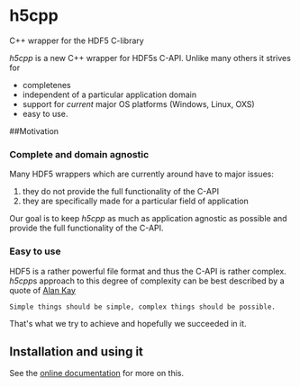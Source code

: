 # h5cpp
C++ wrapper for the HDF5 C-library

*h5cpp* is a new C++ wrapper for HDF5s C-API. Unlike many others it 
strives for 

* completenes
* independent of a particular application domain 
* support for *current* major OS platforms (Windows, Linux, OXS)
* easy to use.

##Motivation

### Complete and domain agnostic 

Many HDF5 wrappers which are currently around have to major issues:

1. they do not provide the full functionality of the C-API
2. they are specifically made for a particular field of application

Our goal is to keep *h5cpp* as much as application agnostic as possible and 
provide the full functionality of the C-API. 

### Easy to use 

HDF5 is a rather powerful file format and thus the C-API is rather complex. 
*h5cpp*s approach to this degree of complexity can be best described by a quote 
of [Alan Kay](http://startupquote.com/post/5626579141)

    Simple things should be simple, complex things should be possible.
    
That's what we try to achieve and hopefully we succeeded in it.  

## Installation and using it

See the [online documentation](https://ess-dmsc.github.io/h5cpp/index.html) for 
more on this.

